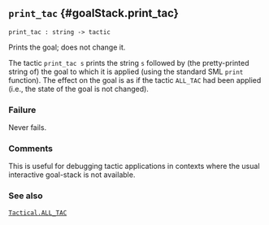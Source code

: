 ## `print_tac` {#goalStack.print_tac}


```
print_tac : string -> tactic
```



Prints the goal; does not change it.


The tactic `print_tac s` prints the string `s` followed by (the
pretty-printed string of) the goal to which it is applied (using the
standard SML `print` function).  The effect on the goal is as if the
tactic `ALL_TAC` had been applied (i.e., the state of the goal is not
changed).

### Failure

Never fails.

### Comments

This is useful for debugging tactic applications in contexts where the usual interactive goal-stack is not available.

### See also

[`Tactical.ALL_TAC`](#Tactical.ALL_TAC)

